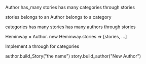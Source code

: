 Author
  has_many stories
  has many categories through stories

stories
  belongs to an Author
  belongs to a category


  categories
    has many stories
    has many authors through stories


Heminway = Author. new
Heminway.stories => [stories, ...]

Implement a through for categories

author.build_Story("the name")
story.build_author("New Author")
